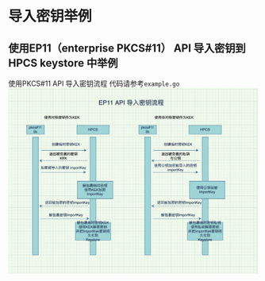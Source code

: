 # 导入密钥举例
## 使用EP11（enterprise PKCS#11） API 导入密钥到HPCS keystore 中举例

使用PKCS#11 API 导入密钥流程
代码请参考`example.go`
![img](img/keflow.jpg)